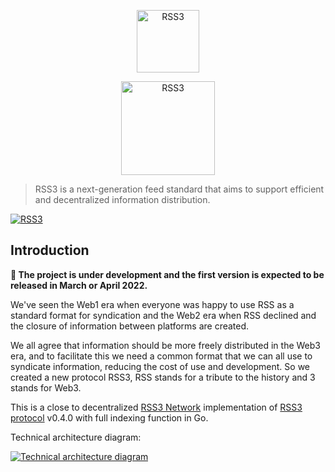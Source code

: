 <p align="center">
    <p align="center">
        <img src="https://graphics.rss3.workers.dev/" alt="RSS3" width="100">
    </p>
    <p align="center">
        <img src="https://rss3.mypinata.cloud/ipfs/QmUG6H3Z7D5P511shn7sB4CPmpjH5uZWu4m5mWX7U3Gqbu" alt="RSS3" width="150">
    </p>
</p>

> RSS3 is a next-generation feed standard that aims to support efficient and decentralized information distribution.

[![RSS3](https://badge.rss3.workers.dev/?version=v0.4.0)](https://github.com/NaturalSelectionLabs/RSS3/blob/main/versions/v0.4.0)

## Introduction

**🚧 The project is under development and the first version is expected to be released in March or April 2022.**

We've seen the Web1 era when everyone was happy to use RSS as a standard format for syndication and the Web2 era when RSS declined and the closure of information between platforms are created.

We all agree that information should be more freely distributed in the Web3 era, and to facilitate this we need a common format that we can all use to syndicate information, reducing the cost of use and development. So we created a new protocol RSS3, RSS stands for a tribute to the history and 3 stands for Web3.

This is a close to decentralized [RSS3 Network](https://rss3.wiki/network-roadmap.html) implementation of [RSS3 protocol](https://rss3.wiki/protocol.html) v0.4.0 with full indexing function in Go.

Technical architecture diagram:

[![Technical architecture diagram](https://ipfs.rss3.page/ipfs/QmceFkLnDz63Pr8fuWTQp4Cv6VhYig3SsfddqZHK41q3j4)](https://whimsical.com/pregod-PHXfjqFjYrecd6EsnvgcXx)